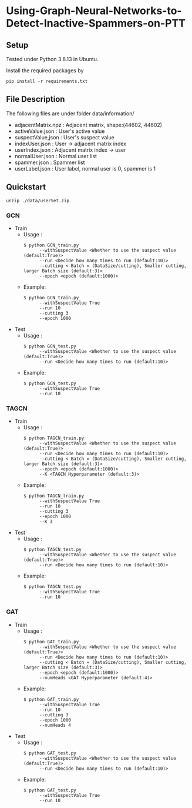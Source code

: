 # Using-Graph-Neural-Networks-to-Detect-Inactive-Spammers-on-PTT
## Setup
Tested under Python 3.8.13 in Ubuntu.

Install the required packages by
```
pip install -r requirements.txt
```


## File Description
The following files are under folder data/information/
* adjacentMatrix.npz : Adjacent matrix, shape:(44602, 44602)
* activeValue.json : User's active value
* suspectValue,json : User's suspect value
* indexUser.json : User -> adjacent matrix index
* userIndex.json : Adjacent matrix index -> user
* normalUser.json : Normal user list
* spammer.json : Spammer list
* userLabel.json : User label, normal user is 0, spammer is 1

## Quickstart
```
unzip ./data/userSet.zip
```
### GCN
* Train
    * Usage :  
      ```
      $ python GCN_train.py  
            --withSuspectValue <Whether to use the suspect value (default:True)> 
            --run <Decide how many times to run (default:10)> 
            --cutting < Batch = (DataSize/cutting), Smaller cutting, larger Batch size (default:3)>
            --epoch <epoch (default:1000)>
      ```
    * Example:
      ```
      $ python GCN_train.py  
            --withSuspectValue True
            --run 10
            --cutting 3
            --epoch 1000
      ```
* Test
    * Usage :  
      ```
      $ python GCN_test.py  
            --withSuspectValue <Whether to use the suspect value (default:True)> 
            --run <Decide how many times to run (default:10)> 
      ```
    * Example:
      ```
      $ python GCN_test.py  
            --withSuspectValue True
            --run 10
      ```

### TAGCN
* Train
    * Usage :  
      ```
      $ python TAGCN_train.py  
            --withSuspectValue <Whether to use the suspect value (default:True)> 
            --run <Decide how many times to run (default:10)> 
            --cutting < Batch = (DataSize/cutting), Smaller cutting, larger Batch size (default:3)>
            --epoch <epoch (default:1000)>
            --K <TAGCN Hyperparameter (default:3)>
      ```
    * Example:
      ```
      $ python TAGCN_train.py  
            --withSuspectValue True
            --run 10
            --cutting 3
            --epoch 1000
            --K 3
      ```
* Test
    * Usage :  
      ```
      $ python TAGCN_test.py  
            --withSuspectValue <Whether to use the suspect value (default:True)> 
            --run <Decide how many times to run (default:10)> 
      ```
    * Example:
      ```
      $ python TAGCN_test.py  
            --withSuspectValue True
            --run 10
      ```
      
      
      
      
### GAT
* Train
    * Usage :  
      ```
      $ python GAT_train.py  
            --withSuspectValue <Whether to use the suspect value (default:True)> 
            --run <Decide how many times to run (default:10)> 
            --cutting < Batch = (DataSize/cutting), Smaller cutting, larger Batch size (default:3)>
            --epoch <epoch (default:1000)>
            --numHeads <GAT Hyperparameter (default:4)>
      ```
    * Example:
      ```
      $ python GAT_train.py  
            --withSuspectValue True
            --run 10
            --cutting 3
            --epoch 1000
            --numHeads 4
      ```
* Test
    * Usage :  
      ```
      $ python GAT_test.py  
            --withSuspectValue <Whether to use the suspect value (default:True)> 
            --run <Decide how many times to run (default:10)> 
      ```
    * Example:
      ```
      $ python GAT_test.py  
            --withSuspectValue True
            --run 10
      ```
